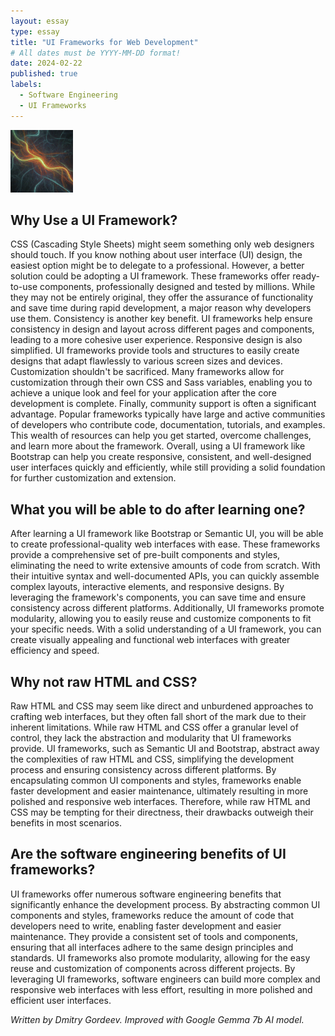 ```yaml
---
layout: essay
type: essay
title: "UI Frameworks for Web Development"
# All dates must be YYYY-MM-DD format!
date: 2024-02-22
published: true
labels:
  - Software Engineering
  - UI Frameworks
---
```

<img width="100px" class="rounded float-start pe-4" alt="Framework" src="../img/frameworks/logo.jpg">

## Why Use a UI Framework?
CSS (Cascading Style Sheets) might seem something only web designers should touch. If you know nothing about user interface (UI) design, the easiest option might be to delegate to a professional. However, a better solution could be adopting a UI framework. These frameworks offer ready-to-use components, professionally designed and tested by millions. While they may not be entirely original, they offer the assurance of functionality and save time during rapid development, a major reason why developers use them.
Consistency is another key benefit. UI frameworks help ensure consistency in design and layout across different pages and components, leading to a more cohesive user experience.
Responsive design is also simplified. UI frameworks provide tools and structures to easily create designs that adapt flawlessly to various screen sizes and devices.
Customization shouldn't be sacrificed. Many frameworks allow for customization through their own CSS and Sass variables, enabling you to achieve a unique look and feel for your application after the core development is complete.
Finally, community support is often a significant advantage. Popular frameworks typically have large and active communities of developers who contribute code, documentation, tutorials, and examples. This wealth of resources can help you get started, overcome challenges, and learn more about the framework.
Overall, using a UI framework like Bootstrap can help you create responsive, consistent, and well-designed user interfaces quickly and efficiently, while still providing a solid foundation for further customization and extension.

## What you will be able to do after learning one?
After learning a UI framework like Bootstrap or Semantic UI, you will be able to create professional-quality web interfaces with ease. These frameworks provide a comprehensive set of pre-built components and styles, eliminating the need to write extensive amounts of code from scratch. With their intuitive syntax and well-documented APIs, you can quickly assemble complex layouts, interactive elements, and responsive designs. By leveraging the framework's components, you can save time and ensure consistency across different platforms. Additionally, UI frameworks promote modularity, allowing you to easily reuse and customize components to fit your specific needs. With a solid understanding of a UI framework, you can create visually appealing and functional web interfaces with greater efficiency and speed.

## Why not raw HTML and CSS?
Raw HTML and CSS may seem like direct and unburdened approaches to crafting web interfaces, but they often fall short of the mark due to their inherent limitations. While raw HTML and CSS offer a granular level of control, they lack the abstraction and modularity that UI frameworks provide. UI frameworks, such as Semantic UI and Bootstrap, abstract away the complexities of raw HTML and CSS, simplifying the development process and ensuring consistency across different platforms. By encapsulating common UI components and styles, frameworks enable faster development and easier maintenance, ultimately resulting in more polished and responsive web interfaces. Therefore, while raw HTML and CSS may be tempting for their directness, their drawbacks outweigh their benefits in most scenarios.

## Are the software engineering benefits of UI frameworks?
UI frameworks offer numerous software engineering benefits that significantly enhance the development process. By abstracting common UI components and styles, frameworks reduce the amount of code that developers need to write, enabling faster development and easier maintenance. They provide a consistent set of tools and components, ensuring that all interfaces adhere to the same design principles and standards. UI frameworks also promote modularity, allowing for the easy reuse and customization of components across different projects. By leveraging UI frameworks, software engineers can build more complex and responsive web interfaces with less effort, resulting in more polished and efficient user interfaces.

*Written by Dmitry Gordeev. Improved with Google Gemma 7b AI model.*
